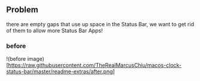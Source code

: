## Problem
there are empty gaps that use up space in the Status Bar, we want to get rid of them to allow more Status Bar Apps!
### before
!(before image)[https://raw.githubusercontent.com/TheRealMarcusChiu/macos-clock-status-bar/master/readme-extras/after.png]

